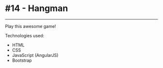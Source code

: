 # #14 - Hangman
---
Play this awesome game!

Technologies used:
- HTML
- CSS
- JavaScript (AngularJS)
- Bootstrap
